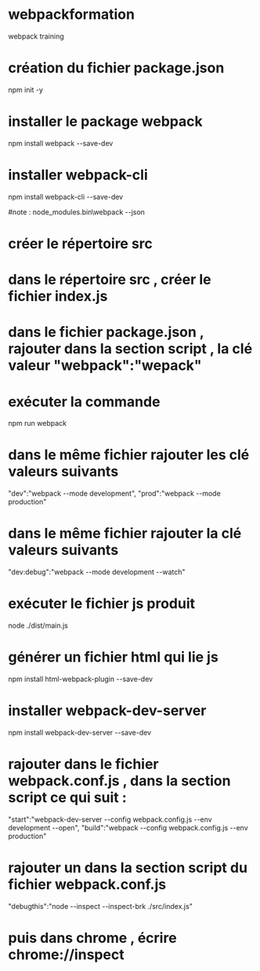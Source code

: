 # webpackformation
webpack training

# création du fichier package.json
npm init -y

# installer le package webpack
npm install webpack --save-dev

# installer webpack-cli
npm install webpack-cli --save-dev

#note : node_modules\.bin\webpack --json

# créer le répertoire src
# dans le répertoire src , créer le fichier index.js
# dans le fichier package.json , rajouter dans la section script , la clé valeur "webpack":"wepack"
# exécuter la commande
npm run webpack
# dans le même fichier rajouter les clé valeurs suivants
  "dev":"webpack --mode development",
   "prod":"webpack --mode production"
# dans le même fichier rajouter la clé valeurs suivants
"dev:debug":"webpack --mode development --watch"

# exécuter le fichier js produit 
node ./dist/main.js

# générer un fichier html qui lie js
npm install html-webpack-plugin --save-dev

# installer webpack-dev-server
npm install webpack-dev-server --save-dev

# rajouter dans le fichier webpack.conf.js , dans la section script ce qui suit :
"start":"webpack-dev-server --config webpack.config.js --env development --open",
"build":"webpack --config webpack.config.js --env production"

# rajouter un   dans la section script  du fichier webpack.conf.js
 "debugthis":"node --inspect --inspect-brk ./src/index.js"

# puis dans chrome , écrire chrome://inspect